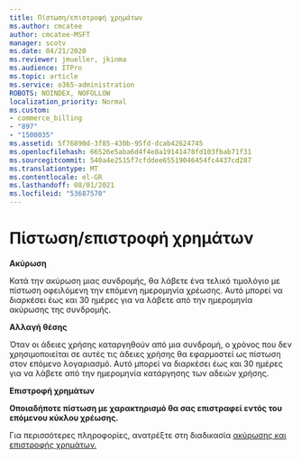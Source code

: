 ```yaml
---
title: Πίστωση/επιστροφή χρημάτων
ms.author: cmcatee
author: cmcatee-MSFT
manager: scotv
ms.date: 04/21/2020
ms.reviewer: jmueller, jkinma
ms.audience: ITPro
ms.topic: article
ms.service: o365-administration
ROBOTS: NOINDEX, NOFOLLOW
localization_priority: Normal
ms.custom:
- commerce_billing
- "897"
- "1500035"
ms.assetid: 5f76890d-3f85-430b-95fd-dcab42624745
ms.openlocfilehash: 66526e5aba6d4f4e8a19141478fd103fbab71f31
ms.sourcegitcommit: 540a4e2515f7cfddee65519046454fc4437cd287
ms.translationtype: MT
ms.contentlocale: el-GR
ms.lasthandoff: 08/01/2021
ms.locfileid: "53687570"
---
```

# <a name="creditrefund"></a>Πίστωση/επιστροφή χρημάτων

**Ακύρωση**
  
Κατά την ακύρωση μιας συνδρομής, θα λάβετε ένα τελικό τιμολόγιο με πίστωση οφειλόμενη την επόμενη ημερομηνία χρέωσης. Αυτό μπορεί να διαρκέσει έως και 30 ημέρες για να λάβετε από την ημερομηνία ακύρωσης της συνδρομής.
  
**Αλλαγή θέσης**
  
Όταν οι άδειες χρήσης καταργηθούν από μια συνδρομή, ο χρόνος που δεν χρησιμοποιείται σε αυτές τις άδειες χρήσης θα εφαρμοστεί ως πίστωση στον επόμενο λογαριασμό. Αυτό μπορεί να διαρκέσει έως και 30 ημέρες για να λάβετε από την ημερομηνία κατάργησης των αδειών χρήσης.

**Επιστροφή χρημάτων**

**Οποιαδήποτε πίστωση με χαρακτηρισμό θα σας επιστραφεί εντός του επόμενου κύκλου χρέωσης.**

Για περισσότερες πληροφορίες, ανατρέξτε στη διαδικασία [ακύρωσης και επιστροφής χρημάτων.](/microsoft-365/commerce/subscriptions/cancel-your-subscription) 

